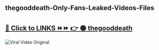 
 ## thegooddeath-Only-Fans-Leaked-Videos-Files

# <h2><a href="https://mediaupload.pro?thegooddeath">🔗 Click to LINKS ⏩⏩ 👉 🟢 thegooddeath </a></h2>

<a href="https://mediaupload.pro?thegooddeath" rel="nofollow" data-target="animated-image.originalLink"><img src="https://i.ibb.co.com/xMMVF88/686577567.gif" alt="Viral Video Original" style="max-width: 100%; display: inline-block;" data-target="animated-image.originalImage"></a>